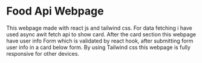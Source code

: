 # Food Api Webpage
This webpage made with react js and tailwind css.
For data fetching i have used async awit fetch api to show card.
After the card section this webpage have user info Form which is validated by react hook, 
after submitting form user info in a card below form.
By using Tailwind css this webpage is fully responsive for other devices.




